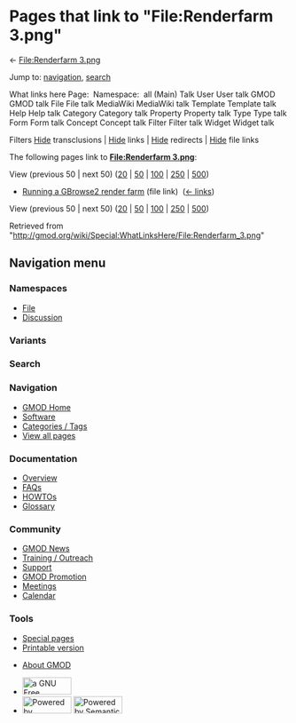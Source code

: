 <div id="mw-page-base" class="noprint">

</div>

<div id="mw-head-base" class="noprint">

</div>

<div id="content" class="mw-body" role="main">

<span id="top"></span>

<div id="mw-js-message" style="display:none;">

</div>



# <span dir="auto">Pages that link to "File:Renderfarm 3.png"</span>

<div id="bodyContent">

<div id="contentSub">

← [File:Renderfarm
3.png](/wiki/File:Renderfarm_3.png "File:Renderfarm 3.png")

</div>

<div id="jump-to-nav" class="mw-jump">

Jump to: [navigation](#mw-navigation), [search](#p-search)

</div>

<div id="mw-content-text">

What links here Page:  Namespace:  all (Main) Talk User User talk GMOD
GMOD talk File File talk MediaWiki MediaWiki talk Template Template talk
Help Help talk Category Category talk Property Property talk Type Type
talk Form Form talk Concept Concept talk Filter Filter talk Widget
Widget talk

Filters
[Hide](/mediawiki/index.php?title=Special:WhatLinksHere/File:Renderfarm_3.png&hidetrans=1 "Special:WhatLinksHere/File:Renderfarm 3.png")
transclusions \|
[Hide](/mediawiki/index.php?title=Special:WhatLinksHere/File:Renderfarm_3.png&hidelinks=1 "Special:WhatLinksHere/File:Renderfarm 3.png")
links \|
[Hide](/mediawiki/index.php?title=Special:WhatLinksHere/File:Renderfarm_3.png&hideredirs=1 "Special:WhatLinksHere/File:Renderfarm 3.png")
redirects \|
[Hide](/mediawiki/index.php?title=Special:WhatLinksHere/File:Renderfarm_3.png&hideimages=1 "Special:WhatLinksHere/File:Renderfarm 3.png")
file links

The following pages link to **[File:Renderfarm
3.png](/wiki/File:Renderfarm_3.png "File:Renderfarm 3.png")**:

View (previous 50 \| next 50)
([20](/mediawiki/index.php?title=Special:WhatLinksHere/File:Renderfarm_3.png&limit=20 "Special:WhatLinksHere/File:Renderfarm 3.png")
\|
[50](/mediawiki/index.php?title=Special:WhatLinksHere/File:Renderfarm_3.png&limit=50 "Special:WhatLinksHere/File:Renderfarm 3.png")
\|
[100](/mediawiki/index.php?title=Special:WhatLinksHere/File:Renderfarm_3.png&limit=100 "Special:WhatLinksHere/File:Renderfarm 3.png")
\|
[250](/mediawiki/index.php?title=Special:WhatLinksHere/File:Renderfarm_3.png&limit=250 "Special:WhatLinksHere/File:Renderfarm 3.png")
\|
[500](/mediawiki/index.php?title=Special:WhatLinksHere/File:Renderfarm_3.png&limit=500 "Special:WhatLinksHere/File:Renderfarm 3.png"))

- [Running a GBrowse2 render
  farm](/wiki/Running_a_GBrowse2_render_farm "Running a GBrowse2 render farm")
  (file link) ‎ <span class="mw-whatlinkshere-tools">([←
  links](/mediawiki/index.php?title=Special:WhatLinksHere&target=Running+a+GBrowse2+render+farm "Special:WhatLinksHere"))</span>

View (previous 50 \| next 50)
([20](/mediawiki/index.php?title=Special:WhatLinksHere/File:Renderfarm_3.png&limit=20 "Special:WhatLinksHere/File:Renderfarm 3.png")
\|
[50](/mediawiki/index.php?title=Special:WhatLinksHere/File:Renderfarm_3.png&limit=50 "Special:WhatLinksHere/File:Renderfarm 3.png")
\|
[100](/mediawiki/index.php?title=Special:WhatLinksHere/File:Renderfarm_3.png&limit=100 "Special:WhatLinksHere/File:Renderfarm 3.png")
\|
[250](/mediawiki/index.php?title=Special:WhatLinksHere/File:Renderfarm_3.png&limit=250 "Special:WhatLinksHere/File:Renderfarm 3.png")
\|
[500](/mediawiki/index.php?title=Special:WhatLinksHere/File:Renderfarm_3.png&limit=500 "Special:WhatLinksHere/File:Renderfarm 3.png"))

</div>

<div class="printfooter">

Retrieved from
"<http://gmod.org/wiki/Special:WhatLinksHere/File:Renderfarm_3.png>"

</div>

<div id="catlinks" class="catlinks catlinks-allhidden">

</div>

<div class="visualClear">

</div>

</div>

</div>

<div id="mw-navigation">

## Navigation menu

<div id="mw-head">



<div id="left-navigation">

<div id="p-namespaces" class="vectorTabs" role="navigation"
aria-labelledby="p-namespaces-label">

### Namespaces

- <span id="ca-nstab-image"><a href="/wiki/File:Renderfarm_3.png" accesskey="c"
  title="View the file page [c]">File</a></span>
- <span id="ca-talk"><a
  href="/mediawiki/index.php?title=File_talk:Renderfarm_3.png&amp;action=edit&amp;redlink=1"
  accesskey="t"
  title="Discussion about the content page [t]">Discussion</a></span>

</div>

<div id="p-variants" class="vectorMenu emptyPortlet" role="navigation"
aria-labelledby="p-variants-label">

### 

### Variants[](#)

<div class="menu">

</div>

</div>

</div>

<div id="right-navigation">





</div>

<div id="p-search" role="search">

### Search

<div id="simpleSearch">

</div>

</div>

</div>

</div>

<div id="mw-panel">

<div id="p-logo" role="banner">

<a href="/wiki/Main_Page"
style="background-image: url(http://gmod.org/images/GMOD-cogs.png);"
title="Visit the main page"></a>

</div>

<div id="p-Navigation" class="portal" role="navigation"
aria-labelledby="p-Navigation-label">

### Navigation

<div class="body">

- <span id="n-GMOD-Home">[GMOD Home](/wiki/Main_Page)</span>
- <span id="n-Software">[Software](/wiki/GMOD_Components)</span>
- <span id="n-Categories-.2F-Tags">[Categories /
  Tags](/wiki/Categories)</span>
- <span id="n-View-all-pages">[View all
  pages](/wiki/Special:AllPages)</span>

</div>

</div>

<div id="p-Documentation" class="portal" role="navigation"
aria-labelledby="p-Documentation-label">

### Documentation

<div class="body">

- <span id="n-Overview">[Overview](/wiki/Overview)</span>
- <span id="n-FAQs">[FAQs](/wiki/Category:FAQ)</span>
- <span id="n-HOWTOs">[HOWTOs](/wiki/Category:HOWTO)</span>
- <span id="n-Glossary">[Glossary](/wiki/Glossary)</span>

</div>

</div>

<div id="p-Community" class="portal" role="navigation"
aria-labelledby="p-Community-label">

### Community

<div class="body">

- <span id="n-GMOD-News">[GMOD News](/wiki/GMOD_News)</span>
- <span id="n-Training-.2F-Outreach">[Training /
  Outreach](/wiki/Training_and_Outreach)</span>
- <span id="n-Support">[Support](/wiki/Support)</span>
- <span id="n-GMOD-Promotion">[GMOD
  Promotion](/wiki/GMOD_Promotion)</span>
- <span id="n-Meetings">[Meetings](/wiki/Meetings)</span>
- <span id="n-Calendar">[Calendar](/wiki/Calendar)</span>

</div>

</div>

<div id="p-tb" class="portal" role="navigation"
aria-labelledby="p-tb-label">

### Tools

<div class="body">

- <span id="t-specialpages"><a href="/wiki/Special:SpecialPages" accesskey="q"
  title="A list of all special pages [q]">Special pages</a></span>
- <span id="t-print"><a
  href="/mediawiki/index.php?title=Special:WhatLinksHere/File:Renderfarm_3.png&amp;printable=yes"
  rel="alternate" accesskey="p"
  title="Printable version of this page [p]">Printable version</a></span>

</div>

</div>

</div>

</div>

<div id="footer" role="contentinfo">

- <span id="footer-places-about">[About
  GMOD](/wiki/GMOD:About "GMOD:About")</span>

<!-- -->

- <span id="footer-copyrightico">[<img src="http://www.gnu.org/graphics/gfdl-logo-small.png" width="88"
  height="31" alt="a GNU Free Documentation License" />](http://www.gnu.org/licenses/fdl-1.3.html)</span>
- <span id="footer-poweredbyico">[<img src="/mediawiki/skins/common/images/poweredby_mediawiki_88x31.png"
  width="88" height="31" alt="Powered by MediaWiki" />](//www.mediawiki.org/)
  [<img
  src="/mediawiki/extensions/SemanticMediaWiki/includes/../resources/images/smw_button.png"
  width="88" height="31" alt="Powered by Semantic MediaWiki" />](https://www.semantic-mediawiki.org/wiki/Semantic_MediaWiki)</span>

<div style="clear:both">

</div>

</div>
